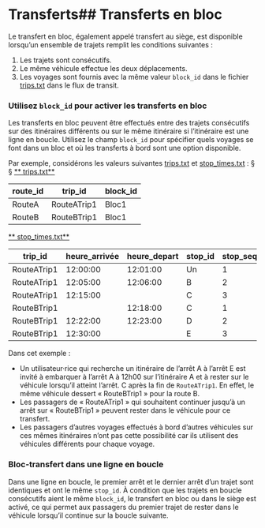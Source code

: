 # Transferts## Transferts en bloc 
 
 Le transfert en bloc, également appelé transfert au siège, est disponible lorsqu’un ensemble de trajets remplit les conditions suivantes : 
 
 1. Les trajets sont consécutifs. 
 2. Le même véhicule effectue les deux déplacements. 
 3. Les voyages sont fournis avec la même valeur `block_id` dans le fichier [trips.txt](../../reference/#tripstxt) dans le flux de transit. 
 
### Utilisez `block_id` pour activer les transferts en bloc 
 
 Les transferts en bloc peuvent être effectués entre des trajets consécutifs sur des itinéraires différents ou sur le même itinéraire si l’itinéraire est une ligne en boucle. Utilisez le champ `block_id` pour spécifier quels voyages se font dans un bloc et où les transferts à bord sont une option disponible. 
 
 Par exemple, considérons les valeurs suivantes [trips.txt](../../reference/#tripstxt) et [stop_times.txt](../../reference/#stop_timestxt) : 
 § § [** trips.txt**](../../reference/#tripstxt) 
 
 | route_id | trip_id | block_id | 
 |----------|-------------|---| 
 | RouteA | RouteATrip1 | Bloc1 | 
 | RouteB | RouteBTrip1 | Bloc1 | 
 
 [** stop_times.txt**](../../reference/#stop_timestxt) 
 
 | trip_id | heure_arrivée | heure_depart | stop_id | stop_sequence | 
 |----------|-------------|---|----|-----| 
 | RouteATrip1 | 12:00:00| 12:01:00 | Un | 1 | 
 | RouteATrip1 | 12:05:00| 12:06:00 | B | 2 | 
 | RouteATrip1 | 12:15:00 | | C | 3| 
 | RouteBTrip1 | | 12:18:00 | C | 1 | 
 | RouteBTrip1 |12:22:00 | 12:23:00 | D | 2 | 
 | RouteBTrip1 |12:30:00 | | E | 3 | 
 
 Dans cet exemple : 
 
 - Un utilisateur·rice qui recherche un itinéraire de l’arrêt A à l’arrêt E est invité à embarquer à l’arrêt A à 12h00 sur l’itinéraire A et à rester sur le véhicule lorsqu’il atteint l’arrêt. C après la fin de `RouteATrip1`. En effet, le même véhicule dessert « RouteBTrip1 » pour la route B. 
 - Les passagers de « RouteATrip1 » qui souhaitent continuer jusqu’à un arrêt sur « RouteBTrip1 » peuvent rester dans le véhicule pour ce transfert. 
 - Les passagers d’autres voyages effectués à bord d’autres véhicules sur ces mêmes itinéraires n’ont pas cette possibilité car ils utilisent des véhicules différents pour chaque voyage. 
 
### Bloc-transfert dans une ligne en boucle 
 
 Dans une ligne en boucle, le premier arrêt et le dernier arrêt d’un trajet sont identiques et ont le même `stop_id`. À condition que les trajets en boucle consécutifs aient le même `block_id`, le transfert en bloc ou dans le siège est activé, ce qui permet aux passagers du premier trajet de rester dans le véhicule lorsqu’il continue sur la boucle suivante.
